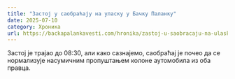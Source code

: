 ```yaml
---
title: "Застој у саобраћају на уласку у Бачку Паланку"
date: 2025-07-10
category: Хроника
url: https://backapalankavesti.com/hronika/zastoj-u-saobracaju-na-ulasku-u-backu-palanku/
---
```


Застој је трајао до 08:30, али како сазнајемо, саобраћај је почео да се нормализује насумичним пропуштањем колоне аутомобила из оба правца.
